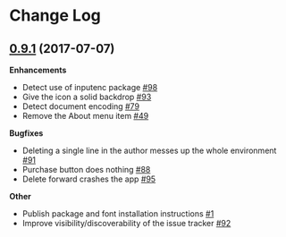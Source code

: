 # Change Log

## [0.9.1](https://github.com/ktraunmueller/Compositor/tree/0.9.1) (2017-07-07)
**Enhancements**

- Detect use of inputenc package [\#98](https://github.com/ktraunmueller/Compositor/issues/98)
- Give the icon a solid backdrop [\#93](https://github.com/ktraunmueller/Compositor/issues/93)
- Detect document encoding [\#79](https://github.com/ktraunmueller/Compositor/issues/79)
- Remove the About menu item [\#49](https://github.com/ktraunmueller/Compositor/issues/49)

**Bugfixes**

- Deleting a single line in the author messes up the whole environment [\#91](https://github.com/ktraunmueller/Compositor/issues/91)
- Purchase button does nothing [\#88](https://github.com/ktraunmueller/Compositor/issues/88)
- Delete forward crashes the app [\#95](https://github.com/ktraunmueller/Compositor/issues/95)

**Other**

- Publish package and font installation instructions [\#1](https://github.com/ktraunmueller/Compositor/issues/1)
- Improve visibility/discoverability of the issue tracker [\#92](https://github.com/ktraunmueller/Compositor/issues/92)
